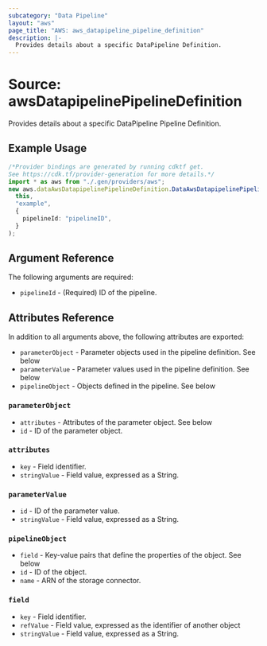 ```yaml
---
subcategory: "Data Pipeline"
layout: "aws"
page_title: "AWS: aws_datapipeline_pipeline_definition"
description: |-
  Provides details about a specific DataPipeline Definition.
---
```


# Source: awsDatapipelinePipelineDefinition

Provides details about a specific DataPipeline Pipeline Definition.

## Example Usage

```typescript
/*Provider bindings are generated by running cdktf get.
See https://cdk.tf/provider-generation for more details.*/
import * as aws from "./.gen/providers/aws";
new aws.dataAwsDatapipelinePipelineDefinition.DataAwsDatapipelinePipelineDefinition(
  this,
  "example",
  {
    pipelineId: "pipelineID",
  }
);

```

## Argument Reference

The following arguments are required:

* `pipelineId` - (Required) ID of the pipeline.

## Attributes Reference

In addition to all arguments above, the following attributes are exported:

* `parameterObject` - Parameter objects used in the pipeline definition. See below
* `parameterValue` - Parameter values used in the pipeline definition. See below
* `pipelineObject` - Objects defined in the pipeline. See below

### `parameterObject`

* `attributes` - Attributes of the parameter object. See below
* `id` - ID of the parameter object.

### `attributes`

* `key` - Field identifier.
* `stringValue` - Field value, expressed as a String.

### `parameterValue`

* `id` - ID of the parameter value.
* `stringValue` - Field value, expressed as a String.

### `pipelineObject`

* `field` - Key-value pairs that define the properties of the object. See below
* `id` - ID of the object.
* `name` - ARN of the storage connector.

### `field`

* `key` - Field identifier.
* `refValue` - Field value, expressed as the identifier of another object
* `stringValue` - Field value, expressed as a String.
